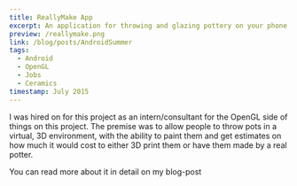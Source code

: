 ```yaml
---
title: ReallyMake App
excerpt: An application for throwing and glazing pottery on your phone!
preview: /reallymake.png
link: /blog/posts/AndroidSummer
tags:
  - Android
  - OpenGL
  - Jobs
  - Ceramics
timestamp: July 2015
---
```


I was hired on for this project as an intern/consultant for the OpenGL side of things on this project. The premise was to allow people to throw pots in a virtual, 3D environment, with the ability to paint them and get estimates on how much it would cost to either 3D print them or have them made by a real potter.

You can read more about it in detail on my blog-post
